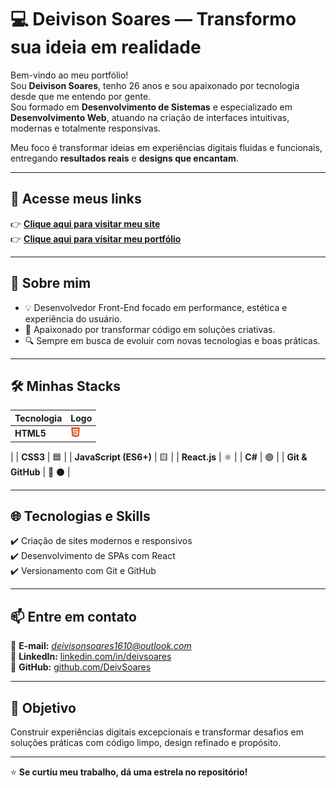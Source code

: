 # 💻 Deivison Soares — Transformo sua ideia em realidade  

Bem-vindo ao meu portfólio!  
Sou **Deivison Soares**, tenho 26 anos e sou apaixonado por tecnologia desde que me entendo por gente.  
Sou formado em **Desenvolvimento de Sistemas** e especializado em **Desenvolvimento Web**, atuando na criação de interfaces intuitivas, modernas e totalmente responsivas.  

Meu foco é transformar ideias em experiências digitais fluidas e funcionais, entregando **resultados reais** e **designs que encantam**.  

---

## 🚀 Acesse meus links  
👉 **[Clique aqui para visitar meu site](https://deivsoares.github.io/dvsweb/)**  
👉 **[Clique aqui para visitar meu portfólio](https://deivsoares.github.io/Portfolio/)**  

---

## 🧠 Sobre mim  
- 💡 Desenvolvedor Front-End focado em performance, estética e experiência do usuário.  
- 🧩 Apaixonado por transformar código em soluções criativas.  
- 🔍 Sempre em busca de evoluir com novas tecnologias e boas práticas.  

---

## 🛠️ Minhas Stacks  

| Tecnologia | Logo |
|-------------|------|
| **HTML5** | <img src="https://raw.githubusercontent.com/devicons/devicon/master/icons/html5/html5-original.svg" alt="Logo" width="16"/>
 |
| **CSS3** | 🟦 |
| **JavaScript (ES6+)** | 🟨 |
| **React.js** | ⚛️ |
| **C#** | 🟣 |
| **Git & GitHub** | 🔴 ⚫ |

---

## 🌐 Tecnologias e Skills  
✔️ Criação de sites modernos e responsivos  
✔️ Desenvolvimento de SPAs com React  
✔️ Versionamento com Git e GitHub  


---

## 📫 Entre em contato  

📩 **E-mail:** *deivisonsoares1610@outlook.com*  
🔗 **LinkedIn:** [linkedin.com/in/deivsoares](https://www.linkedin.com/in/deivsoares-dev/)  
🐙 **GitHub:** [github.com/DeivSoares](https://github.com/DeivSoares)  

---

## 🎯 Objetivo  
Construir experiências digitais excepcionais e transformar desafios em soluções práticas com código limpo, design refinado e propósito.  

---

⭐ **Se curtiu meu trabalho, dá uma estrela no repositório!**  
